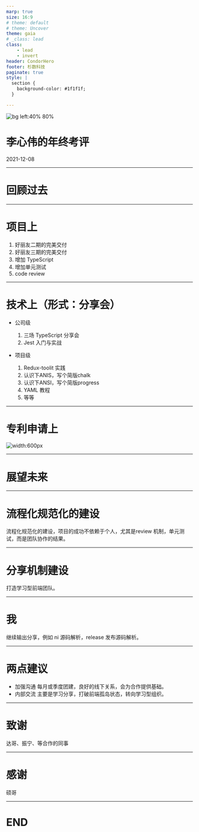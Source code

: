 ```yaml
---
marp: true
size: 16:9
# theme: default
# theme: Uncover
theme: gaia
# _class: lead
class:
    - lead
    - invert
header: CondorHero
footer: 杉数科技
paginate: true
style: |
  section {
    background-color: #1f1f1f;
  }

---
```


![bg left:40% 80%](../../images/shanshu-logo.png)

# 李心伟的年终考评

2021-12-08

---

# <!--fit--> 回顾过去

---

# 项目上

1. 好丽友二期的完美交付
2. 好丽友三期的完美交付
3. 增加 TypeScript 
4. 增加单元测试
5. code review

---

# 技术上（形式：分享会）

- 公司级

  1. 三场 TypeScript 分享会
  2. Jest 入门与实战

- 项目级

  1. Redux-toolit 实践
  2. 认识下ANIS，写个简版chalk
  3. 认识下ANSI，写个简版progress
  4. YAML 教程
  5. 等等

---

# 专利申请上

![ width:600px](https://github.com/condorheroblog/review-work/assets/47056890/f3f08aa5-1239-4f7b-9fec-c2a9cb8b6716)

---

# <!--fit--> 展望未来

---

# 流程化规范化的建设

流程化规范化的建设，项目的成功不依赖于个人，尤其是review 机制，单元测试，而是团队协作的结果。

---
# 分享机制建设

打造学习型前端团队。

---
# 我

继续输出分享，例如 ni 源码解析，release 发布源码解析。

---

# 两点建议

- 加强沟通
  每月或季度团建，良好的线下关系，会为合作提供基础。
- 内部交流
  主要是学习分享，打破前端孤岛状态，转向学习型组织。

---

# 致谢

达哥、振宁、等合作的同事

---

# 感谢

硕哥

---

# END